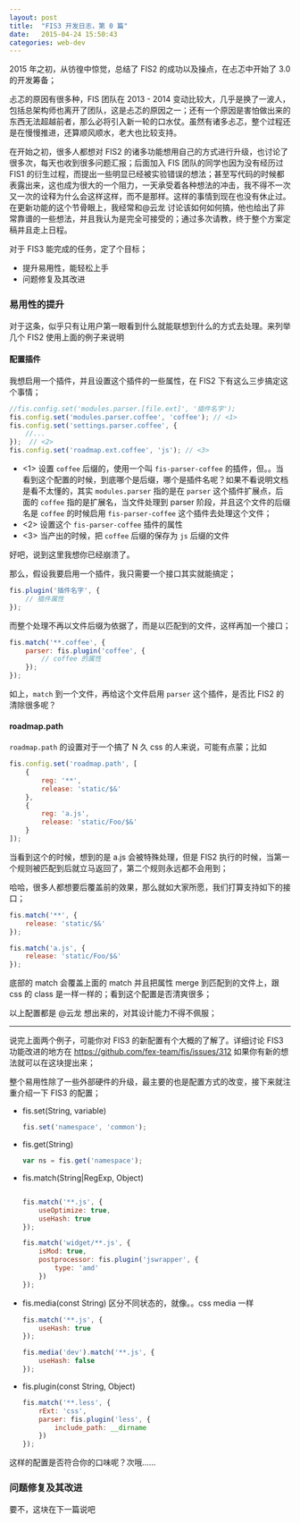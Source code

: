 ```yaml
---
layout: post
title:  "FIS3 开发日志，第 0 篇"
date:   2015-04-24 15:50:43
categories: web-dev
---
```


2015 年之初，从彷徨中惊觉，总结了 FIS2 的成功以及操点，在忐忑中开始了 3.0 的开发筹备；

忐忑的原因有很多种，FIS 团队在 2013 - 2014 变动比较大，几乎是换了一波人，包括总架构师也离开了团队，这是忐忑的原因之一；还有一个原因是害怕做出来的东西无法超越前者，那么必将引入新一轮的口水仗。虽然有诸多忐忑，整个过程还是在慢慢推进，还算顺风顺水，老大也比较支持。

在开始之初，很多人都想对 FIS2 的诸多功能想用自己的方式进行升级，也讨论了很多次，每天也收到很多问题汇报；后面加入 FIS 团队的同学也因为没有经历过 FIS1
的衍生过程，而提出一些明显已经被实验错误的想法；甚至写代码的时候都表露出来，这也成为很大的一个阻力，一天承受着各种想法的冲击，我不得不一次又一次的诠释为什么会这样这样，而不是那样。这样的事情到现在也没有休止过。在更新功能的这个节骨眼上，我经常和@云龙 讨论该如何如何搞，他也给出了非常靠谱的一些想法，并且我认为是完全可接受的；通过多次请教，终于整个方案定稿并且走上日程。

对于 FIS3 能完成的任务，定了个目标；

- 提升易用性，能轻松上手
- 问题修复及其改进

### 易用性的提升

对于这条，似乎只有让用户第一眼看到什么就能联想到什么的方式去处理。来列举几个 FIS2 使用上面的例子来说明

#### 配置插件

我想启用一个插件，并且设置这个插件的一些属性，在 FIS2 下有这么三步搞定这个事情；

```js
//fis.config.set('modules.parser.[file.ext]', '插件名字');
fis.config.set('modules.parser.coffee', 'coffee'); // <1>
fis.config.set('settings.parser.coffee', {
    //...
});  // <2>
fis.config.set('roadmap.ext.coffee', 'js'); // <3>
```

- <1> 设置 `coffee` 后缀的，使用一个叫 `fis-parser-coffee` 的插件，但。。当看到这个配置的时候，到底哪个是后缀，哪个是插件名呢？如果不看说明文档是看不太懂的，其实 `modules.parser` 指的是在 `parser` 这个插件扩展点，后面的 `coffee` 指的是扩展名，当文件处理到 parser 阶段，并且这个文件的后缀名是 `coffee` 的时候启用 `fis-parser-coffee` 这个插件去处理这个文件；
- <2> 设置这个 `fis-parser-coffee` 插件的属性
- <3> 当产出的时候，把 `coffee` 后缀的保存为 `js` 后缀的文件

好吧，说到这里我想你已经崩溃了。

那么，假设我要启用一个插件，我只需要一个接口其实就能搞定；

```js
fis.plugin('插件名字', {
    // 插件属性
});
```

而整个处理不再以文件后缀为依据了，而是以匹配到的文件，这样再加一个接口；

```js
fis.match('**.coffee', {
    parser: fis.plugin('coffee', {
        // coffee 的属性
    });
});
```

如上，`match` 到一个文件，再给这个文件启用 `parser` 这个插件，是否比 FIS2 的清除很多呢？

#### roadmap.path

`roadmap.path` 的设置对于一个搞了 N 久 css 的人来说，可能有点蒙；比如

```js
fis.config.set('roadmap.path', [
    {
        reg: '**',
        release: 'static/$&'
    },
    {
        reg: 'a.js',
        release: 'static/Foo/$&'
    }
]);
```

当看到这个的时候，想到的是 a.js 会被特殊处理，但是 FIS2 执行的时候，当第一个规则被匹配到后就立马返回了，第二个规则永远都不会用到；

哈哈，很多人都想要后覆盖前的效果，那么就如大家所愿，我们打算支持如下的接口；

```js
fis.match('**', {
    release: 'static/$&'
});

fis.match('a.js', {
    release: 'static/Foo/$&'
});
```

底部的 match 会覆盖上面的 match 并且把属性 merge 到匹配到的文件上，跟 css 的 class 是一样一样的；看到这个配置是否清爽很多；

以上配置都是 @云龙 想出来的，对其设计能力不得不佩服；

-----

说完上面两个例子，可能你对 FIS3 的新配置有个大概的了解了。详细讨论 FIS3 功能改进的地方在 https://github.com/fex-team/fis/issues/312 如果你有新的想法就可以在这块提出来；

整个易用性除了一些外部硬件的升级，最主要的也是配置方式的改变，接下来就注重介绍一下 FIS3 的配置；

- fis.set(String, variable)

    ```js
    fis.set('namespace', 'common');
    ```

- fis.get(String)

    ```js
    var ns = fis.get('namespace');
    ```

- fis.match(String|RegExp, Object) 

    ```js

    fis.match('**.js', {
        useOptimize: true,
        useHash: true
    });

    fis.match('widget/**.js', {
        isMod: true,
        postprocessor: fis.plugin('jswrapper', {
            type: 'amd'
        })
    });

    ```

- fis.media(const String)  区分不同状态的，就像。。css media 一样
    
    ```js
    fis.match('**.js', {
        useHash: true
    });

    fis.media('dev').match('**.js', {
        useHash: false
    });
    ```

- fis.plugin(const String, Object)

    ```js
    fis.match('**.less', {
        rExt: 'css',
        parser: fis.plugin('less', {
            include_path: __dirname
        })
    });
    ```

这样的配置是否符合你的口味呢？次哦......


### 问题修复及其改进

要不，这块在下一篇说吧

